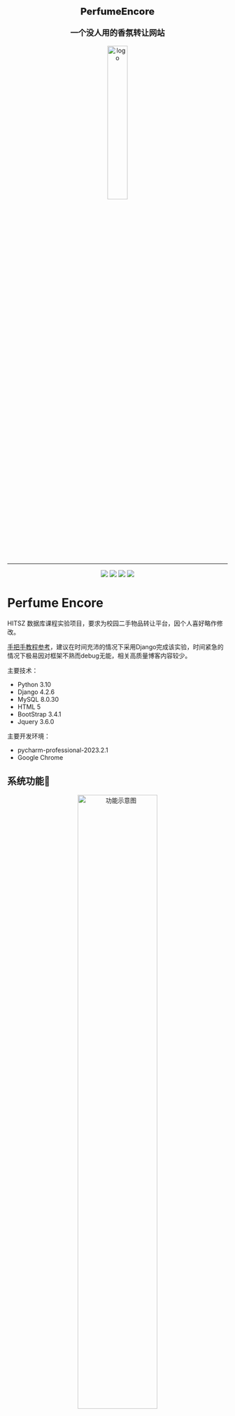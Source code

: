 

<div align="center">
<p style="font-size: 22px; font-weight:800;">PerfumeEncore</p> 
<p style="font-size: 18px; font-weight:600;">一个没人用的香氛转让网站</p>
<img  src="assets/logo.png" alt="logo" width="30%" />
</div>


---
<div >
<p align="center">
    <a href="https://docs.djangoproject.com/zh-hans/4.2/"><img src="https://img.shields.io/badge/Django-4.2.6-red.svg"></a>
    <a href="https://v3.bootcss.com/components/"><img src="https://img.shields.io/badge/bootstrap-3.4.1-blue.svg"></a>
    <a href="https://blog.jquery.com/2021/03/02/jquery-3-6-0-released/"><img src="https://img.shields.io/badge/jquery-3.6.0-green.svg"></a>
    <a href="https://github.com/maochiyu1111/Webdev-Django/blob/PerfumeEncore/LICENSE"><img src="https://img.shields.io/badge/license-MIT-yellow.svg
"></a> 
</p>
</div>



# Perfume Encore

HITSZ 数据库课程实验项目，要求为校园二手物品转让平台，因个人喜好略作修改。

[手把手教程参考](https://www.bilibili.com/video/BV1rT4y1v7uQ/?spm_id_from=333.337.search-card.all.click)，建议在时间充沛的情况下采用Django完成该实验，时间紧急的情况下极易因对框架不熟而debug无能，相关高质量博客内容较少。

主要技术：

- Python 3.10
- Django 4.2.6
- MySQL 8.0.30
- HTML 5
- BootStrap 3.4.1
- Jquery 3.6.0

主要开发环境：

- pycharm-professional-2023.2.1
- Google Chrome



## 系统功能:key:

<div align="center">
<img  src="assets/function.png" alt="功能示意图" width="60%" />
</div>


## Django简述:star:

Django是一个流行的Python Web框架，在项目中Django可以简化对数据库的操作和队前端的渲染。建议先看教程学习Django架构。

- 对数据库：

  你无需编写SQL文件便可对表及表项进行增删改查。

  - 对于表的定义：

    表结构的定义通过 `models.py` 文件中类的定义进行创建或修改。在`settings.py` 配置好数据库后，编写

    ```python
    class UserInfo(models.Model):
        """ 用户表"""
        username = models.CharField(verbose_name="姓名", max_length=16)
        password = models.CharField(verbose_name="密码", max_length=64)
        create_time = models.DateField(verbose_name="创建时间", auto_now_add=True)
    
        usertype_choices = (
            (1, "用户"),
            (2, "管理员"),
        )
        usertype = models.SmallIntegerField(verbose_name="用户身份", choices=usertype_choices)
    
        status_choices = (
            (1, "注销"),
            (2, "正常"),
            (3, "冻结"),
        )
        statustype = models.SmallIntegerField(verbose_name="用户状态", choices=status_choices, default=2)
    ```

    然后执行 `python manage.py makemigrations` 以及 `python manage.py migrate` 两行指令，完成数据库迁移，即可在数据库中查看到：

    ```
    mysql> desc secondhand_userinfo;
    +-------------+-------------+------+-----+---------+----------------+
    | Field       | Type        | Null | Key | Default | Extra          |
    +-------------+-------------+------+-----+---------+----------------+
    | id          | bigint      | NO   | PRI | NULL    | auto_increment |
    | username    | varchar(16) | NO   |     | NULL    |                |
    | password    | varchar(64) | NO   |     | NULL    |                |
    | create_time | date        | NO   |     | NULL    |                |
    | usertype    | smallint    | NO   |     | NULL    |                |
    | statustype  | smallint    | NO   |     | NULL    |                |
    +-------------+-------------+------+-----+---------+----------------+
    ```

    注意：需安装 `pip install mysqlclient` 以支持数据库操作

  - 对于表项的增删改查:

    可以通过Django框架快速操作数据库表项，以下是一些例子

    ```python
    # 查找指定username的表项，返回第一个满足要求的对象
    user_object = models.UserInfo.objects.filter(username=form.instance.username).first()
    
    # 新增表项
    models.HandlingOpinionInfo.objects.create(manager_id=manager_id, order_id=order_id, opinion=reply)
    
    # 获取到指定对象后调用删除方法即可
    models.ShoppingCartInfo.objects.filter(item_id=item_id, user_id=user_id).first().delete()
    
    # 修改user表中的statustype一项，变成冻结
    user_obj = models.UserInfo.objects.filter(id=user_id).first()
    user_obj.statustype = 3
    user_obj.save()
    ```

    

- 对于前端渲染：

  - `urls.py` 文件的作用

    ```py
    path('login/', account.login),
    path('logout/', account.logout),
    ```

    上面第一句申明表示，当浏览器访问 '主域名/login/' 后，则会调用`account.py` 中的 `login` 函数

    ```python
    def login(request):
        """ 登录 """
        if request.method == "GET":
            form = LoginForm()
            return render(request, 'login.html', {'form': form})
        ...
    ```

    在这里，`login` 函数返回了一个模板页面 `login.html` 和一个字典，其中`form`是Django中一个强大的类，在这里，你可以认为这个对象与数据库有关，代表了从数据库获取信息（实际上没有查询获取数据库中的具体表项）

    而 `login.html` 如下运用传入的 `form`

    ```html
    <div class="form-group">
        <label>用户名</label>
        {{ form.username }}
        <span style="color: red;">{{ form.username.errors.0 }}</span>
    </div>
    ```

    可见，通过如下流程简介地完成了数据从数据库到前端的传递，实际上，Django会根据form对`login.html` 进行渲染，替换上面的`{{ form.username }}` 等字段，渲染完成后再传递给请求方。

    同时，很重要的一点是，该函数的返回值可以是一个render，也可以是`return redirect("/admin/item/manage/")` 、 `return JsonResponse({"status": False, 'error': form.errors})` 。也就是说，并不是一个域名对应一个页面。这为功能的实现提供了极大的灵活和便利，你可以结合`ajax`实现异步操作



## 效果展示:ghost:

### 用户端

1. 首页、登录、注册示意图。注册检测密码一致性、用户名是否存在。登录检测信息正确性、是否被冻结

<div align="center" >
<img src="assets/register_login.png" alt="登录注册示意图" width="80%"/>
</div>


2. 用户登录后跳转到物品展示页面，即导航栏的“逛逛”，导航栏的“购物车”、“我的收藏”、“我的订单”页面如下

<div align="center" >
<img src="assets/nav-show.png" alt="导航栏示意图" width="80%"/>
</div>


3. 物品展示页面中，用户点击“我要转让”可以添加需要转让出的物品，使用右侧搜索栏可检索相关物品

<div align="center" >
<img src="assets/item-list.png" alt="物品展示页面" width="80%"/>
</div>


4. 在物品展示页面、收藏夹、购物车中点击物品图片或名称皆可跳转到物品详情页面，物品详情页面中可对该物品进行下单、收藏、加入购物车等操作。右图为下单页面，点击已支付后会产生订单

<div align="center" >
<img src="assets/item-detail.png" alt="物品详情页面" width="80%"/>
</div>


5. 物品收藏页面无其余操作，再次点击加入收藏可取消对该物品的收藏。购物车页面可勾选一定数量物品，右侧栏会显示总金额。点击已支付会对勾选的所有物品产生订单。

<div align="center" >
<img src="assets/shoppingcart.png" alt="购物车页面" width="80%"/>
</div>


6. 订单页面中，每个订单都可以将取消或查看物品的操作。根据不同订单投诉情况的不同状态，如果没有进行投诉，即可进行投诉操作，若得到管理员回复则可查看回复

<div align="center" >
<img src="assets/order.png" alt="订单页面" width="80%"/>
</div>


### 管理端 

1. 对账号进行管理，可以冻结账号。若账号被冻结则可以恢复该账号

<div align="center" >
<img src="assets/admin_account.png" alt="账号管理" width="80%"/>
</div>



2. 对物品进行管理，可以查看该物品信息。若物品违规，可下架该物品

<div align="center" >
<img src="assets/admin_item.png" alt="物品管理" width="80%"/>
</div>


3. 对投诉进行处理，可以回复投诉。只显示未被回复的投诉

<div align="center" >
<img src="assets/admin_complaint.png" alt="投诉处理" width="80%"/>
</div>




本README[书写参考](https://github.com/hewei2001/campus-canteen-ordering/blob/main/README.md)
